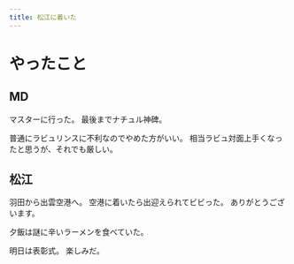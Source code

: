 ```yaml
---
title: 松江に着いた
---
```


# やったこと

## MD

マスターに行った。
最後までナチュル神碑。

普通にラビュリンスに不利なのでやめた方がいい。
相当ラビュ対面上手くなったと思うが、それでも厳しい。

## 松江

羽田から出雲空港へ。
空港に着いたら出迎えられてビビった。
ありがとうございます。

夕飯は謎に辛いラーメンを食べていた。

明日は表彰式。
楽しみだ。
